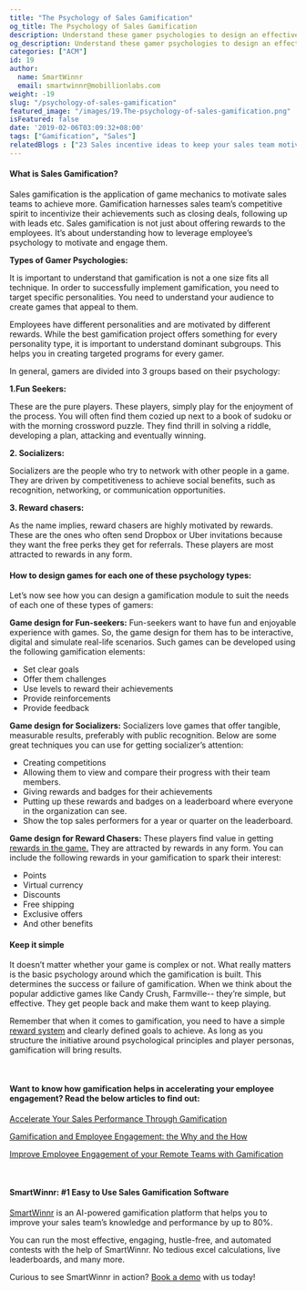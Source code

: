 ```yaml
---
title: "The Psychology of Sales Gamification"
og_title: The Psychology of Sales Gamification
description: Understand these gamer psychologies to design an effective gamification program for your sales team.
og_description: Understand these gamer psychologies to design an effective gamification program for your sales team.
categories: ["ACM"]
id: 19
author:
  name: SmartWinnr
  email: smartwinnr@mobillionlabs.com
weight: -19
slug: "/psychology-of-sales-gamification"
featured_image: "/images/19.The-psychology-of-sales-gamification.png"
isFeatured: false
date: '2019-02-06T03:09:32+08:00'
tags: ["Gamification", "Sales"]
relatedBlogs : ["23 Sales incentive ideas to keep your sales team motivated", "7 Sales Training Games that actually boost your sales team’s skills", "KPI Gamification Part 1 - How to Select KPIs"]
---
```


#### **What is Sales Gamification?**

Sales gamification is the application of game mechanics to motivate sales teams to achieve more. Gamification harnesses sales team’s competitive spirit to incentivize their achievements such as closing deals, following up with leads etc. Sales gamification is not just about offering rewards to the employees. It’s about understanding how to leverage employee’s psychology to motivate and engage them.

**Types of Gamer Psychologies:**

It is important to understand that gamification is not a one size fits all technique. In order to successfully implement gamification, you need to target specific personalities. You need to understand your audience to create games that appeal to them. 

Employees have different personalities and are motivated by different rewards. While the best gamification project offers something for every personality type, it is important to understand dominant subgroups. This helps you in creating targeted programs for every gamer. 

In general, gamers are divided into 3 groups based on their psychology:

**1.Fun Seekers:**

These are the pure players. These players, simply play for the enjoyment of the process. You will often find them cozied up next to a book of sudoku or with the morning crossword puzzle. They find thrill in solving a riddle, developing a plan, attacking and eventually winning.

**2. Socializers:**

Socializers are the people who try to network with other people in a game. They are driven by competitiveness to achieve social benefits, such as recognition, networking, or communication opportunities.

**3. Reward chasers:**

As the name implies, reward chasers are highly motivated by rewards. These are the ones who often send Dropbox or Uber invitations because they want the free perks they get for referrals. These players are most attracted to rewards in any form.

#### **How to design games for each one of these psychology types:**

Let’s now see how you can design a gamification module to suit the needs of each one of these types of gamers:

**Game design for Fun-seekers:** Fun-seekers want to have fun and enjoyable experience with games. So, the game design for them has to be interactive, digital and simulate real-life scenarios. Such games can be developed using the following gamification elements:

* Set clear goals
* Offer them challenges
* Use levels to reward their achievements
* Provide reinforcements
* Provide feedback

**Game design for Socializers:** Socializers love games that offer tangible, measurable results, preferably with public recognition. Below are some great techniques you can use for getting socializer’s attention:

* Creating competitions
* Allowing them to view and compare their progress with their team members.
* Giving rewards and badges for their achievements
* Putting up these rewards and badges on a leaderboard where everyone in the organization can see.
* Show the top sales performers for a year or quarter on the leaderboard.

**Game design for Reward Chasers:** These players find value in getting <a href="https://smartwinnr.com/post/sales-incentive-ideas-to-keep-your-sales-team-motivated/" target="_blank" class="ml_custom_link">rewards in the game.</a> They are attracted by rewards in any form. You can include the following rewards in your gamification to spark their interest:

* Points
* Virtual currency
* Discounts
* Free shipping
* Exclusive offers
* And other benefits

#### **Keep it simple**

It doesn’t matter whether your game is complex or not. What really matters is the basic psychology around which the gamification is built. This determines the success or failure of gamification. When we think about the popular addictive games like Candy Crush, Farmville-- they’re simple, but effective. They get people back and make them want to keep playing.

Remember that when it comes to gamification, you need to have a simple <a href="https://www.smartwinnr.com/post/how-gamification-can-help-to-take-your-incentive-plan-to-a-whole-new-level/" target="_blank" class="ml_custom_link">reward system</a> and clearly defined goals to achieve. As long as you structure the initiative around psychological principles and player personas, gamification will bring results.

<br>

#### **Want to know how gamification helps in accelerating your employee engagement? Read the below articles to find out:**

<a href="https://smartwinnr.com/blog/2016/09/accelerate-your-sales-performance-through-gamification/" target="_blank" class="ml_custom_link">Accelerate Your Sales Performance Through Gamification</a>

<a href="https://www.smartwinnr.com/post/gamification-and-employee-engagement/" target="_blank" class="ml_custom_link">Gamification and Employee Engagement: the Why and the How</a>

<a href="https://www.smartwinnr.com/post/improve-employee-engagement-of-your-remote-teams-with-gamification/" target="_blank" class="ml_custom_link">Improve Employee Engagement of your Remote Teams with Gamification</a>

<br>

#### **SmartWinnr: #1 Easy to Use Sales Gamification Software**

<a href="https://www.smartwinnr.com/" target="_blank" class="ml_custom_link">SmartWinnr</a> is an AI-powered gamification platform that helps you to improve your sales team’s knowledge and performance by up to 80%.

You can run the most effective, engaging, hustle-free, and automated contests with the help of SmartWinnr. No tedious excel calculations, live leaderboards, and many more.

Curious to see SmartWinnr in action? <a href="https://www.smartwinnr.com/request-demo/" target="_blank" class="ml_custom_link">Book a demo</a> with us today!
